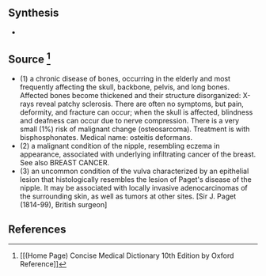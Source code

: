 ## Synthesis
- 
## Source [^1]
- (1) a chronic disease of bones, occurring in the elderly and most frequently affecting the skull, backbone, pelvis, and long bones. Affected bones become thickened and their structure disorganized: X-rays reveal patchy sclerosis. There are often no symptoms, but pain, deformity, and fracture can occur; when the skull is affected, blindness and deafness can occur due to nerve compression. There is a very small (1%) risk of malignant change (osteosarcoma). Treatment is with bisphosphonates. Medical name: osteitis deformans. 
- (2) a malignant condition of the nipple, resembling eczema in appearance, associated with underlying infiltrating cancer of the breast. See also BREAST CANCER. 
- (3) an uncommon condition of the vulva characterized by an epithelial lesion that histologically resembles the lesion of Paget's disease of the nipple. It may be associated with locally invasive adenocarcinomas of the surrounding skin, as well as tumors at other sites. \[Sir J. Paget (1814-99), British surgeon]
## References

[^1]: [[(Home Page) Concise Medical Dictionary 10th Edition by Oxford Reference]]